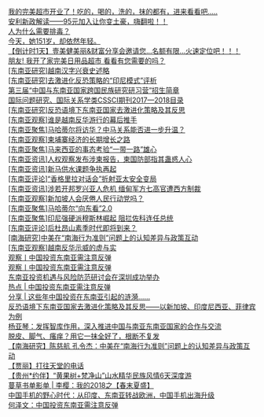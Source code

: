   
[我的完美超市开业了！吃的，喝的，洗的，抹的都有，进来看看吧.....](http://www.dianyue.me/archives/790/lwu2pmg3lsj7gjzn/)  
[安利新政解读——95元加入让你变土豪，嗨翻啦！！](http://www.dianyue.me/archives/949/xbho3bgv0m19fefy/)  
[人为什么需要排毒？](http://www.dianyue.me/archives/628/3kfbchpt5dhjd821/)  
[今天，她151岁，却依然年轻。](http://www.dianyue.me/archives/033/qpoatj1vx1x0o721/)  
[【倒计时1天】壹美健美丽&amp;财富分享会邀请您...名额有限...火速定位吧！！！](http://www.dianyue.me/archives/294/cc4atze4fn5oztgf/)  
[朋友! 我开了家完美日用品超市 看看有您需要的吗？](http://www.dianyue.me/archives/810/7ilzmrusp778fvwe/)  
[[东南亚研究]越南汉字兴衰史述略](http://www.dianyue.me/archives/027/e6lllskstreghiwb/)  
[[东南亚研究]去激进化反恐策略的“印尼模式”评析](http://www.dianyue.me/archives/056/5fjbyklhvjy9ckz6/)  
[第三届“中国与东南亚国家跨国民族研究研习营”招生简章](http://www.dianyue.me/archives/029/wjmt8nlxv43sejtp/)  
[国际问题研究、国际关系学类CSSCI期刊2017—2018目录](http://www.dianyue.me/archives/061/znewdklsw0zv492h/)  
[[东南亚研究]反恐语境下东南亚国家去激进化策略及其反思](http://www.dianyue.me/archives/049/po15cr2p4j3xbnd8/)  
[[东南亚观察]谁是越南反华游行的幕后推手](http://www.dianyue.me/archives/049/tuz6h0e7fzstpero/)  
[[东南亚聚焦]马哈蒂尔将访华？中马关系能否进一步升温？](http://www.dianyue.me/archives/027/sjw2mln83irz3uwf/)  
[[东南亚观察]柬埔寨经济的长期增长之路](http://www.dianyue.me/archives/039/ylbo1djh0vdu2wzp/)  
[[东南亚聚焦]马来西亚的事态考验“一带一路”雄心](http://www.dianyue.me/archives/039/t25xb7kp4nmt75xp/)  
[[东南亚资讯]人权观察发布涉柬报告，柬国防部指其蛊惑人心](http://www.dianyue.me/archives/056/okm8kk08kejlalw4/)  
[[东南亚资讯]新马供水课题争执再起](http://www.dianyue.me/archives/027/yxsa1w4tzyj33f4j/)  
[[东南亚评论]“香格里拉对话会”折射亚太安全变局](http://www.dianyue.me/archives/039/eihif2x4wefvljjb/)  
[[东南亚资讯]涉若开邦罗兴亚人危机 缅甸军方七高官遭西方制裁](http://www.dianyue.me/archives/039/0afwzgxleu02tpvm/)  
[[东南亚观察]新加坡人会厌倦人民行动党吗？](http://www.dianyue.me/archives/018/9skzhw50ofj3bcul/)  
[[东南亚聚焦]马哈蒂尔“向东看”2.0](http://www.dianyue.me/archives/018/6vkagh69sa8x4ax4/)  
[[东南亚聚焦]印尼强硬派穆斯林崛起 阻拦佐科连任总统](http://www.dianyue.me/archives/049/ag1u9db42d00mvz8/)  
[[东南亚评论]后杜昂山素季时代即将到来？](http://www.dianyue.me/archives/018/dwmavf7diyakkn8r/)  
[[南海研究]中美在“南海行为准则”问题上的认知差异与政策互动](http://www.dianyue.me/archives/018/5n0f7pjcgilncvv2/)  
[[东南亚观察]越南反华示威的虚与实](http://www.dianyue.me/archives/056/6cli9xnhgatqf92u/)  
[观察丨中国投资东南亚需注意反弹](http://www.dianyue.me/archives/113/q884bkky6mg54y9p/)  
[观察丨中国投资东南亚需注意反弹](http://www.dianyue.me/archives/005/51ut90kpyeozbus4/)  
[东南亚投资机遇与风险防范研讨会在深圳成功举办](http://www.dianyue.me/archives/689/ty2l96tsrdtka2hz/)  
[热点 | 中国投资东南亚需注意反弹](http://www.dianyue.me/archives/718/alyicu18kpt6ronu/)  
[分享 | 这些年中国投资在东南亚引起的涟漪……](http://www.dianyue.me/archives/632/m1v4lya9zhy0p3yq/)  
[反恐语境下东南亚国家去激进化策略及其反思——以新加坡、印度尼西亚、菲律宾为例](http://www.dianyue.me/archives/240/tli6dwv2z2u1r6t5/)  
[杨亚琴：发挥智库作用，深入推进中国与南亚东南亚国家的合作与交流](http://www.dianyue.me/archives/279/2ict6r6p0dv53n3s/)  
[脱皮、脚气、瘙痒？用它一抹全好了，根断不复发](http://www.dianyue.me/archives/305/2ict6r6p0dv53n3s/)  
[【南海研究】陈慈航 孔令杰：中美在“南海行为准则”问题上的认知差异与政策互动](http://www.dianyue.me/archives/993/ev9mbpyciha79bcf/)  
[【贾丽】打往天堂的电话](http://www.dianyue.me/archives/066/13rug57h2x4wlcb2/)  
[【贵州*约伴】“黄果树+梵净山”山水精华民族风情6天深度游](http://www.dianyue.me/archives/074/d4co57jcfo5is8zu/)  
[蔓草书单影单 | 李樱：我的2018之【春末夏盛】](http://www.dianyue.me/archives/321/j9ibheg4z2ehzyj3/)  
[中国手机的野心时代：从印度、东南亚转战欧洲，中国手机出海升级](http://www.dianyue.me/archives/286/iw3p44nzgkbq3jk1/)  
[何泽文：中国投资东南亚需注意反弹](http://www.dianyue.me/archives/734/vbk1qehs6obxblzm/)